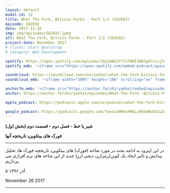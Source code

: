 ```yaml
---
layout: default
modal-id: 12
title: What The Fork, Bitcoin Forks - Part 1/2 (S02E02)
episode: S02E02
date: 2017-11-26
img: img/episodes/S02E02.jpeg
alt: What The Fork, Bitcoin Forks - Part 1/2 (S02E02)
project-date: November 2017
# client: Start Bootstrap
# category: Web Development

spotify: https://open.spotify.com/episode/1Qy2wWG1fYlhTWHIIBNJgA?si=jSx7DELNToy6w45j5EwX3A
spotify_emb: '<iframe src="https://open.spotify.com/embed-podcast/episode/1Qy2wWG1fYlhTWHIIBNJgA" width="100%" height="232" frameborder="0" allowtransparency="true" allow="encrypted-media"></iframe>'

soundcloud: https://soundcloud.com/shiryakhat/what-the-fork-bitcoin-forks-part-1-episode-1012
soundcloud_emb: '<iframe width="100%" height="166" scrolling="no" frameborder="no" allow="autoplay" src="https://w.soundcloud.com/player/?url=https%3A//api.soundcloud.com/tracks/362813651&color=%23ff5500&auto_play=false&hide_related=true&show_comments=true&show_user=true&show_reposts=false&show_teaser=true"></iframe><div style="font-size: 10px; color: #cccccc;line-break: anywhere;word-break: normal;overflow: hidden;white-space: nowrap;text-overflow: ellipsis; font-family: Interstate,Lucida Grande,Lucida Sans Unicode,Lucida Sans,Garuda,Verdana,Tahoma,sans-serif;font-weight: 100;"><a href="https://soundcloud.com/shiryakhat" title="Shir | Khat" target="_blank" style="color: #cccccc; text-decoration: none;">Shir | Khat</a> · <a href="https://soundcloud.com/shiryakhat/what-the-fork-bitcoin-forks-part-1-episode-1012" title="What The Fork, Bitcoin Forks - Part 1/2 (S02E02)" target="_blank" style="color: #cccccc; text-decoration: none;">What The Fork, Bitcoin Forks - Part 1/2 (S02E02)</a></div>'

anchorfm_emb: '<iframe src="https://anchor.fm/shiryakhat/embed/episodes/What-The-Fork--Bitcoin-Forks---Part-12-S02E02-e9idgb" width="100%" frameborder="0" scrolling="no"></iframe>'
anchor: https://anchor.fm/shiryakhat/episodes/What-The-Fork--Bitcoin-Forks---Part-12-S02E02-e9idgb

apple_podcast: https://podcasts.apple.com/us/podcast/what-the-fork-bitcoin-forks-part-1-2-s02e02/id1221206951?i=1000395444112

google_podcast: https://podcasts.google.com/feed/aHR0cHM6Ly9hbmNob3IuZm0vcy8xMWFhODUzYy9wb2RjYXN0L3Jzcw/episode/dGFnOnNvdW5kY2xvdWQsMjAxMDp0cmFja3MvMzYyODEzNjUx?ved=0CBUQzsICahcKEwiw46XZ-NXpAhUAAAAAHQAAAAAQAQ
---
```


**شیر یا خط -  فصل دوم - قسمت دوم (بخش اول)**

**فورک های بیتکوین٫ تاریخچه آنها**

------------------------------------------------------------------------------------

در این اپیزود به ادامه بحث در مورد شاخه (فورک) های بیتکوین٫ تاریخچه فورک ها٫ تحلیل پیدایش و تاثیر ایجاد یک کوین(رمزارز٫ دیجی ارز) جدید از این شاخه های نرم افزاری می پردازیم.

۵ آذر ۱۳۹۶

November 26 2017

-----------------------------------------------------------------------
